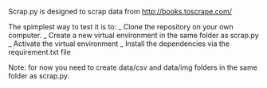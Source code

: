 Scrap.py is designed to scrap data from http://books.toscrape.com/

The spimplest way to test it is to:
_ Clone the repository on your own computer.
_ Create a new virtual environment in the same folder as scrap.py
_ Activate the virtual environment
_ Install the dependencies via the requirement.txt file

Note: for now you need to create data/csv and data/img folders in the same folder as scrap.py.
